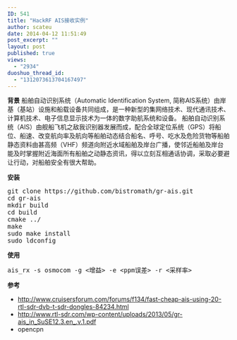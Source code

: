 ```yaml
---
ID: 541
title: "HackRF AIS接收实例"
author: scateu
date: 2014-04-12 11:51:49
post_excerpt: ""
layout: post
published: true
views:
  - "2934"
duoshuo_thread_id:
  - "1312073613704167497"
---
```

<strong>背景</strong>
船舶自动识别系统（Automatic Identification System, 简称AIS系统）由岸基（基站）设施和船载设备共同组成，是一种新型的集网络技术、现代通讯技术、计算机技术、电子信息显示技术为一体的数字助航系统和设备。
船舶自动识别系统（AIS）由舰船飞机之敌我识别器发展而成，配合全球定位系统（GPS）将船位、船速、改变航向率及航向等船舶动态结合船名、呼号、吃水及危险货物等船舶静态资料由甚高频（VHF）频道向附近水域船舶及岸台广播，使邻近船舶及岸台能及时掌握附近海面所有船舶之动静态资讯，得以立刻互相通话协调，采取必要避让行动，对船舶安全有很大帮助。

<strong>安装</strong>
<pre class="lang:default decode:true">git clone https://github.com/bistromath/gr-ais.git
cd gr-ais
mkdir build
cd build
cmake ../
make
sudo make install
sudo ldconfig</pre>
<strong>使用</strong>
<pre class="lang:default decode:true">ais_rx -s osmocom -g &lt;增益&gt; -e &lt;ppm误差&gt; -r &lt;采样率&gt;</pre>
<strong>参考</strong>
<ul>
	<li><a href="http://www.cruisersforum.com/forums/f134/fast-cheap-ais-using-20-rtl-sdr-dvb-t-sdr-dongles-84234.html">http://www.cruisersforum.com/forums/f134/fast-cheap-ais-using-20-rtl-sdr-dvb-t-sdr-dongles-84234.html</a></li>
	<li><a href="http://www.rtl-sdr.com/wp-content/uploads/2013/05/gr-ais_in_SuSE12.3.en_.v.1.pdf">http://www.rtl-sdr.com/wp-content/uploads/2013/05/gr-ais_in_SuSE12.3.en_.v.1.pdf</a></li>
	<li>opencpn</li>
</ul>
&nbsp;
